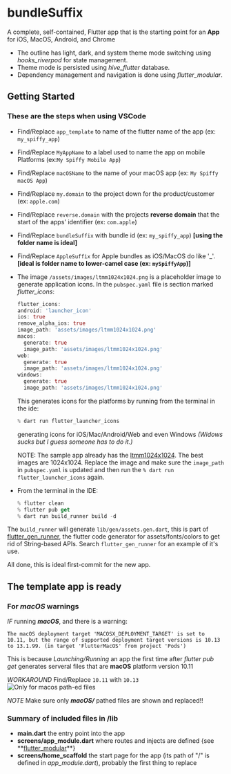 # bundleSuffix

A complete, self-contained, Flutter app that is the starting point for an **App** for iOS, MacOS, Android, and Chrome

- The outline has light, dark, and system theme mode switching using *hooks_riverpod* for state management.
- Theme mode is persisted using *hive_flutter* database.
- Dependency management and navigation is done using *flutter_modular*.

## Getting Started

### These are the steps when using VSCode

- Find/Replace `app_template` to name of the flutter name of the app (ex: `my_spiffy_app`)
- Find/Replace `MyAppName` to a label used to name the app on mobile Platforms (ex:`My Spiffy Mobile App`)
- Find/Replace `macOSName` to the name of your macOS app (ex: `My Spiffy macOS App`)
- Find/Replace `my.domain` to the project down for the product/customer (ex: `apple.com`)
- Find/Replace `reverse.domain` with the projects **reverse domain** that the start of the apps' identifier (ex: `com.apple`)
- Find/Replace `bundleSuffix` with bundle id (ex: `my_spiffy_app`) **[using the folder name is ideal]**
- Find/Replace `AppleSuffix` for Apple bundles as iOS/MacOS do like '_'. **[ideal is folder name to lower-camel case (ex: `mySpiffyApp`)]**
- The image `/assets/images/ltmm1024x1024.png` is a placeholder image to generate application icons. In the `pubspec.yaml` file is section marked *flutter_icons*:

  ```dart
  flutter_icons:
  android: 'launcher_icon'
  ios: true
  remove_alpha_ios: true
  image_path: 'assets/images/ltmm1024x1024.png'
  macos:
    generate: true
    image_path: 'assets/images/ltmm1024x1024.png'
  web:
    generate: true
    image_path: 'assets/images/ltmm1024x1024.png'
  windows:
    generate: true
    image_path: 'assets/images/ltmm1024x1024.png'

  ```

  This generates icons for the platforms by running from the terminal in the ide:

  ```dart
  % dart run flutter_launcher_icons
  ```

  generating icons for iOS/Mac/Android/Web and even Windows *(Widows sucks but I guess someone has to do it.)*

  NOTE: The sample app already has the [ltmm1024x1024](assets/images/ltmm1024x1024.png). The best images are 1024x1024. Replace the image and make sure the `image_path` in `pubspec.yaml` is updated and then run the `% dart run flutter_launcher_icons` again.

- From the terminal in the IDE:

  ```dart
  % flutter clean
  % flutter pub get
  % dart run build_runner build -d
  ```

The `build_runner` will generate `lib/gen/assets.gen.dart`, this is part of [flutter_gen_runner](https://pub.dev/packages/flutter_gen_runner), the flutter code generator for assets/fonts/colors to get rid of String-based APIs. Search `flutter_gen_runner` for an example of it's use.

All done, this is ideal first-commit for the new app.

## The template app is ready

### For ***macOS*** warnings

*IF* running ***macOS***, and there is a warning:

`The macOS deployment target 'MACOSX_DEPLOYMENT_TARGET' is set to 10.11, but the range of supported deployment target versions is 10.13 to 13.1.99. (in target 'FlutterMacOS' from project 'Pods')`

This is because *Launching/Running* an app the first time after *flutter pub get* generates serveral files that are **macOS** platform version 10.11

*WORKAROUND* Find/Replace `10.11` with `10.13` ![Only for macos path-ed files](/README/mac_os_deployment_target_workaround.png)

*NOTE* Make sure only ***macOS/*** pathed files are shown and replaced!!

### Summary of included files in /lib

- **main.dart** the entry point into the app
- **screens/app_module.dart** where routes and injects are defined {see **[flutter_modular]([https:www.cnn.com](https://pub.dev/packages/flutter_modular))**}
- **screens/home_scaffold** the start page for the app (its path of "/" is defined in *app_module.dart*), probably the first thing to replace
